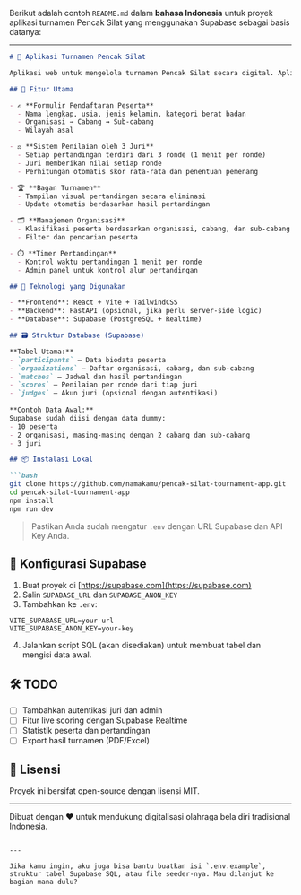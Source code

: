 Berikut adalah contoh `README.md` dalam **bahasa Indonesia** untuk proyek aplikasi turnamen Pencak Silat yang menggunakan Supabase sebagai basis datanya:

---

````markdown
# 🥋 Aplikasi Turnamen Pencak Silat

Aplikasi web untuk mengelola turnamen Pencak Silat secara digital. Aplikasi ini mendukung sistem penilaian oleh 3 juri, pencatatan peserta berdasarkan organisasi, dan pengelolaan bagan pertandingan secara otomatis. Data disimpan dan disinkronisasi menggunakan **Supabase**.

## 🚀 Fitur Utama

- ✍️ **Formulir Pendaftaran Peserta**
  - Nama lengkap, usia, jenis kelamin, kategori berat badan
  - Organisasi → Cabang → Sub-cabang
  - Wilayah asal

- ⚖️ **Sistem Penilaian oleh 3 Juri**
  - Setiap pertandingan terdiri dari 3 ronde (1 menit per ronde)
  - Juri memberikan nilai setiap ronde
  - Perhitungan otomatis skor rata-rata dan penentuan pemenang

- 🏆 **Bagan Turnamen**
  - Tampilan visual pertandingan secara eliminasi
  - Update otomatis berdasarkan hasil pertandingan

- 🗂️ **Manajemen Organisasi**
  - Klasifikasi peserta berdasarkan organisasi, cabang, dan sub-cabang
  - Filter dan pencarian peserta

- ⏱️ **Timer Pertandingan**
  - Kontrol waktu pertandingan 1 menit per ronde
  - Admin panel untuk kontrol alur pertandingan

## 🧰 Teknologi yang Digunakan

- **Frontend**: React + Vite + TailwindCSS  
- **Backend**: FastAPI (opsional, jika perlu server-side logic)  
- **Database**: Supabase (PostgreSQL + Realtime)

## 🗃️ Struktur Database (Supabase)

**Tabel Utama:**
- `participants` — Data biodata peserta
- `organizations` — Daftar organisasi, cabang, dan sub-cabang
- `matches` — Jadwal dan hasil pertandingan
- `scores` — Penilaian per ronde dari tiap juri
- `judges` — Akun juri (opsional dengan autentikasi)
  
**Contoh Data Awal:**
Supabase sudah diisi dengan data dummy:
- 10 peserta
- 2 organisasi, masing-masing dengan 2 cabang dan sub-cabang
- 3 juri

## 📦 Instalasi Lokal

```bash
git clone https://github.com/namakamu/pencak-silat-tournament-app.git
cd pencak-silat-tournament-app
npm install
npm run dev
````

> Pastikan Anda sudah mengatur `.env` dengan URL Supabase dan API Key Anda.

## 🔐 Konfigurasi Supabase

1. Buat proyek di [https://supabase.com](https://supabase.com)
2. Salin `SUPABASE_URL` dan `SUPABASE_ANON_KEY`
3. Tambahkan ke `.env`:

```
VITE_SUPABASE_URL=your-url
VITE_SUPABASE_ANON_KEY=your-key
```

4. Jalankan script SQL (akan disediakan) untuk membuat tabel dan mengisi data awal.

## 🛠️ TODO

* [ ] Tambahkan autentikasi juri dan admin
* [ ] Fitur live scoring dengan Supabase Realtime
* [ ] Statistik peserta dan pertandingan
* [ ] Export hasil turnamen (PDF/Excel)

## 📄 Lisensi

Proyek ini bersifat open-source dengan lisensi MIT.

---

Dibuat dengan ❤️ untuk mendukung digitalisasi olahraga bela diri tradisional Indonesia.

```

---

Jika kamu ingin, aku juga bisa bantu buatkan isi `.env.example`, struktur tabel Supabase SQL, atau file seeder-nya. Mau dilanjut ke bagian mana dulu?
```
